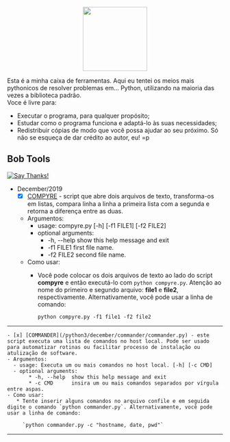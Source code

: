 <p align="center">
  <img src="https://cdn2.iconfinder.com/data/icons/circle-icons-1/64/toolbox-512.png" width=150/>
</p>

Esta é a minha caixa de ferramentas. Aqui eu tentei os meios mais pythonicos de resolver problemas em... Python, utilizando na maioria das vezes a biblioteca padrão.  
Voce é livre para:
* Executar o programa, para qualquer propósito;
* Estudar como o programa funciona e adaptá-lo às suas necessidades;
* Redistribuir cópias de modo que você possa ajudar ao seu próximo.
Só não se esqueça de dar crédito ao autor, eu! =p

## Bob Tools
[![Say Thanks!](https://img.shields.io/badge/Say%20Thanks-!-1EAEDB.svg)](https://saythanks.io/to/datalivre)

* December/2019
    - [x] [COMPYRE](/python3/december/compyre/compyre.py) - script que abre dois arquivos de texto, transforma-os em listas, compara linha a linha a primeira lista com a segunda e retorna a diferença entre as duas.
    - Argumentos:
      - usage: compyre.py [-h] [-f1 FILE1] [-f2 FILE2]
      - optional arguments:
           * -h, --help  show this help message and exit
           * -f1 FILE1   first file name.
           * -f2 FILE2   second file name.
    - Como usar:
       * Você pode colocar os dois arquivos de texto ao lado do script **compyre** e então executá-lo com `python compyre.py`. Atenção ao nome do primeiro e segundo arquivo: **file1** e **file2**, respectivamente. Alternativamente, você pode usar a linha de comando:
       
         `python compyre.py -f1 file1 -f2 file2`
---
    - [x] [COMMANDER](/python3/december/commander/commander.py) - este script executa uma lista de comandos no host local. Pode ser usado para automatizar rotinas ou facilitar processo de instalação ou atulização de software.
    - Argumentos:
      - usage: Executa um ou mais comandos no host local. [-h] [-c CMD]
      - optional arguments:
           * -h, --help  show this help message and exit
           * -c CMD      insira um ou mais comandos separados por vírgula entre aspas.
    - Como usar:
       * Tente inserir alguns comandos no arquivo confile e em seguida digite o comando `python commander.py`. Alternativamente, você pode usar a linha de comando:
       
         `python commander.py -c "hostname, date, pwd"`
---